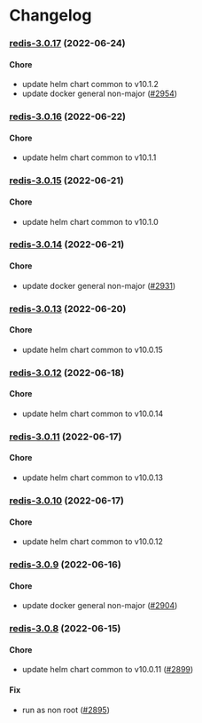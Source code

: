 # Changelog<br>


<a name="redis-3.0.17"></a>
### [redis-3.0.17](https://github.com/truecharts/apps/compare/redis-3.0.16...redis-3.0.17) (2022-06-24)

#### Chore

* update helm chart common to v10.1.2
* update docker general non-major ([#2954](https://github.com/truecharts/apps/issues/2954))



<a name="redis-3.0.16"></a>
### [redis-3.0.16](https://github.com/truecharts/apps/compare/redis-3.0.15...redis-3.0.16) (2022-06-22)

#### Chore

* update helm chart common to v10.1.1



<a name="redis-3.0.15"></a>
### [redis-3.0.15](https://github.com/truecharts/apps/compare/redis-3.0.14...redis-3.0.15) (2022-06-21)

#### Chore

* update helm chart common to v10.1.0



<a name="redis-3.0.14"></a>
### [redis-3.0.14](https://github.com/truecharts/apps/compare/redis-3.0.13...redis-3.0.14) (2022-06-21)

#### Chore

* update docker general non-major ([#2931](https://github.com/truecharts/apps/issues/2931))



<a name="redis-3.0.13"></a>
### [redis-3.0.13](https://github.com/truecharts/apps/compare/redis-3.0.12...redis-3.0.13) (2022-06-20)

#### Chore

* update helm chart common to v10.0.15



<a name="redis-3.0.12"></a>
### [redis-3.0.12](https://github.com/truecharts/apps/compare/redis-3.0.11...redis-3.0.12) (2022-06-18)

#### Chore

* update helm chart common to v10.0.14



<a name="redis-3.0.11"></a>
### [redis-3.0.11](https://github.com/truecharts/apps/compare/redis-3.0.10...redis-3.0.11) (2022-06-17)

#### Chore

* update helm chart common to v10.0.13



<a name="redis-3.0.10"></a>
### [redis-3.0.10](https://github.com/truecharts/apps/compare/redis-3.0.9...redis-3.0.10) (2022-06-17)

#### Chore

* update helm chart common to v10.0.12



<a name="redis-3.0.9"></a>
### [redis-3.0.9](https://github.com/truecharts/apps/compare/redis-3.0.8...redis-3.0.9) (2022-06-16)

#### Chore

* update docker general non-major ([#2904](https://github.com/truecharts/apps/issues/2904))



<a name="redis-3.0.8"></a>
### [redis-3.0.8](https://github.com/truecharts/apps/compare/redis-3.0.7...redis-3.0.8) (2022-06-15)

#### Chore

* update helm chart common to v10.0.11 ([#2899](https://github.com/truecharts/apps/issues/2899))

#### Fix

* run as non root ([#2895](https://github.com/truecharts/apps/issues/2895))



<a name="redis-3.0.7"></a>
